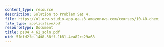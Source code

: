 ```yaml
---
content_type: resource
description: Solution to Problem Set 4.
file: https://ol-ocw-studio-app-qa.s3.amazonaws.com/courses/10-40-chemical-engineering-thermodynamics-fall-2003/51dfd2fe140838ff1b814ea82ca29a68_ps04_4_62_soln.pdf
file_type: application/pdf
resourcetype: Document
title: ps04_4_62_soln.pdf
uid: 51dfd2fe-1408-38ff-1b81-4ea82ca29a68
---
```


